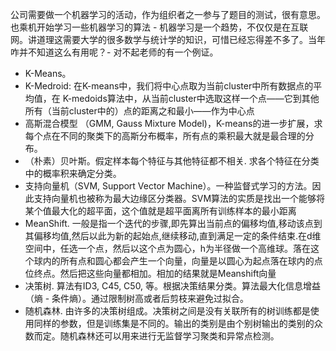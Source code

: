 <!--
title: 机器学习
date: 2017-05-03 09:03:06
tags:
- Machine Learning
- Algorithm
- Classification
-->
公司需要做一个机器学习的活动，作为组织者之一参与了题目的测试，很有意思。也乘机开始学习一些机器学习的算法 - 机器学习是一个趋势，不仅仅是在互联网。讲道理这需要大学的很多数学与统计学的知识，可惜已经忘得差不多了。当年咋并不知道这么有用呢？- 对不起老师的有一个例证。
<!-- more -->
- K-Means。
- K-Medroid: 在K-means中，我们将中心点取为当前cluster中所有数据点的平均值，在 K-medoids算法中，从当前cluster中选取这样一个点——它到其他所有（当前cluster中的）点的距离之和最小——作为中心点
- 高斯混合模型 （GMM, Gauss Mixture Model)，K-means的进一步扩展，求每个点在不同的聚类下的高斯分布概率，所有点的乘积最大就是最合理的分布。
- （朴素）贝叶斯。假定样本每个特征与其他特征都不相关. 求各个特征在分类中的概率积来确定分类。
- 支持向量机（SVM, Support Vector Machine）。一种监督式学习的方法。因此支持向量机也被称为最大边缘区分类器。SVM算法的实质是找出一个能够将某个值最大化的超平面，这个值就是超平面离所有训练样本的最小距离
- MeanShift. 一般是指一个迭代的步骤,即先算出当前点的偏移均值,移动该点到其偏移均值,然后以此为新的起始点,继续移动,直到满足一定的条件结束.在d维空间中，任选一个点，然后以这个点为圆心，h为半径做一个高维球。落在这个球内的所有点和圆心都会产生一个向量，向量是以圆心为起点落在球内的点位终点。然后把这些向量都相加。相加的结果就是Meanshift向量
- 决策树. 算法有ID3, C45, C50, 等。根据决策结果分类。算法最大化信息增益（熵 - 条件熵）。通过限制树高或者后剪枝来避免过拟合。
- 随机森林. 由许多的决策树组成。决策树之间是没有关联所有的树训练都是使用同样的参数，但是训练集是不同的。输出的类别是由个别树输出的类别的众数而定。随机森林还可以用来进行无监督学习聚类和异常点检测。
